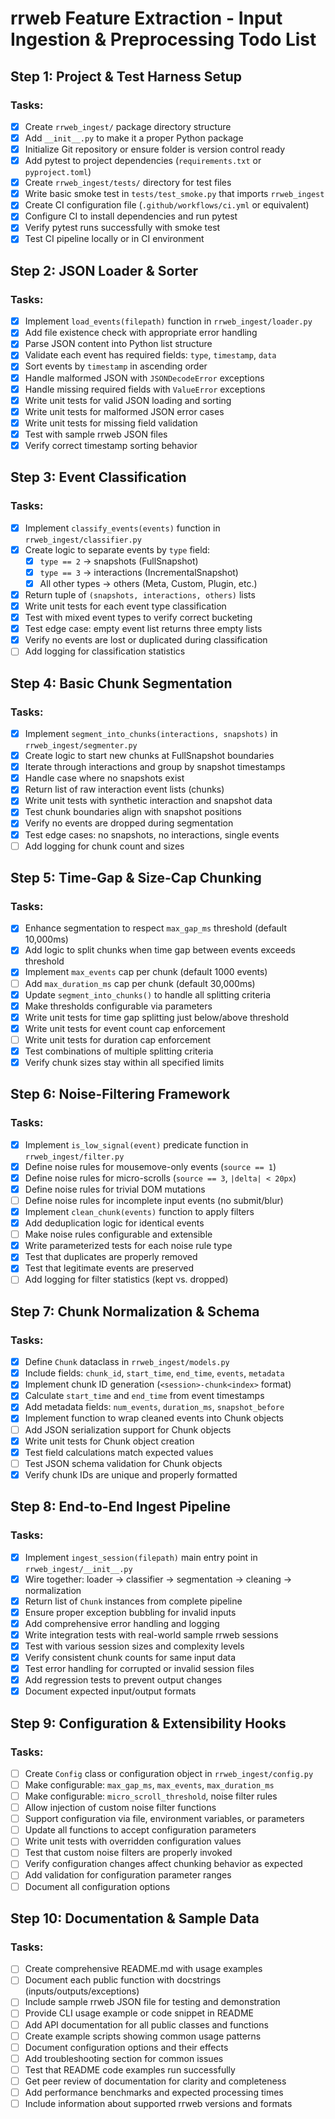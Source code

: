 # rrweb Feature Extraction - Input Ingestion & Preprocessing Todo List

## Step 1: Project & Test Harness Setup

### Tasks:
- [x] Create `rrweb_ingest/` package directory structure
- [x] Add `__init__.py` to make it a proper Python package
- [x] Initialize Git repository or ensure folder is version control ready
- [x] Add pytest to project dependencies (`requirements.txt` or `pyproject.toml`)
- [x] Create `rrweb_ingest/tests/` directory for test files
- [x] Write basic smoke test in `tests/test_smoke.py` that imports `rrweb_ingest`
- [x] Create CI configuration file (`.github/workflows/ci.yml` or equivalent)
- [x] Configure CI to install dependencies and run pytest
- [x] Verify pytest runs successfully with smoke test
- [x] Test CI pipeline locally or in CI environment

## Step 2: JSON Loader & Sorter

### Tasks:
- [x] Implement `load_events(filepath)` function in `rrweb_ingest/loader.py`
- [x] Add file existence check with appropriate error handling
- [x] Parse JSON content into Python list structure
- [x] Validate each event has required fields: `type`, `timestamp`, `data`
- [x] Sort events by `timestamp` in ascending order
- [x] Handle malformed JSON with `JSONDecodeError` exceptions
- [x] Handle missing required fields with `ValueError` exceptions
- [x] Write unit tests for valid JSON loading and sorting
- [x] Write unit tests for malformed JSON error cases
- [x] Write unit tests for missing field validation
- [x] Test with sample rrweb JSON files
- [x] Verify correct timestamp sorting behavior

## Step 3: Event Classification

### Tasks:
- [x] Implement `classify_events(events)` function in `rrweb_ingest/classifier.py`
- [x] Create logic to separate events by `type` field:
  - [x] `type == 2` → snapshots (FullSnapshot)
  - [x] `type == 3` → interactions (IncrementalSnapshot)
  - [x] All other types → others (Meta, Custom, Plugin, etc.)
- [x] Return tuple of `(snapshots, interactions, others)` lists
- [x] Write unit tests for each event type classification
- [x] Test with mixed event types to verify correct bucketing
- [x] Test edge case: empty event list returns three empty lists
- [x] Verify no events are lost or duplicated during classification
- [ ] Add logging for classification statistics

## Step 4: Basic Chunk Segmentation

### Tasks:
- [x] Implement `segment_into_chunks(interactions, snapshots)` in `rrweb_ingest/segmenter.py`
- [x] Create logic to start new chunks at FullSnapshot boundaries
- [x] Iterate through interactions and group by snapshot timestamps
- [x] Handle case where no snapshots exist
- [x] Return list of raw interaction event lists (chunks)
- [x] Write unit tests with synthetic interaction and snapshot data
- [x] Test chunk boundaries align with snapshot positions
- [x] Verify no events are dropped during segmentation
- [x] Test edge cases: no snapshots, no interactions, single events
- [ ] Add logging for chunk count and sizes

## Step 5: Time-Gap & Size-Cap Chunking

### Tasks:
- [x] Enhance segmentation to respect `max_gap_ms` threshold (default 10,000ms)
- [x] Add logic to split chunks when time gap between events exceeds threshold
- [x] Implement `max_events` cap per chunk (default 1000 events)
- [ ] Add `max_duration_ms` cap per chunk (default 30,000ms)
- [x] Update `segment_into_chunks()` to handle all splitting criteria
- [x] Make thresholds configurable via parameters
- [x] Write unit tests for time gap splitting just below/above threshold
- [x] Write unit tests for event count cap enforcement
- [ ] Write unit tests for duration cap enforcement
- [x] Test combinations of multiple splitting criteria
- [x] Verify chunk sizes stay within all specified limits

## Step 6: Noise-Filtering Framework

### Tasks:
- [x] Implement `is_low_signal(event)` predicate function in `rrweb_ingest/filter.py`
- [x] Define noise rules for mousemove-only events (`source == 1`)
- [x] Define noise rules for micro-scrolls (`source == 3`, `|delta| < 20px`)
- [x] Define noise rules for trivial DOM mutations
- [ ] Define noise rules for incomplete input events (no submit/blur)
- [x] Implement `clean_chunk(events)` function to apply filters
- [x] Add deduplication logic for identical events
- [ ] Make noise rules configurable and extensible
- [x] Write parameterized tests for each noise rule type
- [x] Test that duplicates are properly removed
- [x] Test that legitimate events are preserved
- [ ] Add logging for filter statistics (kept vs. dropped)

## Step 7: Chunk Normalization & Schema

### Tasks:
- [x] Define `Chunk` dataclass in `rrweb_ingest/models.py`
- [x] Include fields: `chunk_id`, `start_time`, `end_time`, `events`, `metadata`
- [x] Implement chunk ID generation (`<session>-chunk<index>` format)
- [x] Calculate `start_time` and `end_time` from event timestamps
- [x] Add metadata fields: `num_events`, `duration_ms`, `snapshot_before`
- [x] Implement function to wrap cleaned events into Chunk objects
- [ ] Add JSON serialization support for Chunk objects
- [x] Write unit tests for Chunk object creation
- [x] Test field calculations match expected values
- [ ] Test JSON schema validation for Chunk objects
- [x] Verify chunk IDs are unique and properly formatted

## Step 8: End-to-End Ingest Pipeline

### Tasks:
- [x] Implement `ingest_session(filepath)` main entry point in `rrweb_ingest/__init__.py`
- [x] Wire together: loader → classifier → segmentation → cleaning → normalization
- [x] Return list of `Chunk` instances from complete pipeline
- [x] Ensure proper exception bubbling for invalid inputs
- [x] Add comprehensive error handling and logging
- [x] Write integration tests with real-world sample rrweb sessions
- [x] Test with various session sizes and complexity levels
- [x] Verify consistent chunk counts for same input data
- [x] Test error handling for corrupted or invalid session files
- [x] Add regression tests to prevent output changes
- [x] Document expected input/output formats

## Step 9: Configuration & Extensibility Hooks

### Tasks:
- [ ] Create `Config` class or configuration object in `rrweb_ingest/config.py`
- [ ] Make configurable: `max_gap_ms`, `max_events`, `max_duration_ms`
- [ ] Make configurable: `micro_scroll_threshold`, noise filter rules
- [ ] Allow injection of custom noise filter functions
- [ ] Support configuration via file, environment variables, or parameters
- [ ] Update all functions to accept configuration parameters
- [ ] Write unit tests with overridden configuration values
- [ ] Test that custom noise filters are properly invoked
- [ ] Verify configuration changes affect chunking behavior as expected
- [ ] Add validation for configuration parameter ranges
- [ ] Document all configuration options

## Step 10: Documentation & Sample Data

### Tasks:
- [ ] Create comprehensive README.md with usage examples
- [ ] Document each public function with docstrings (inputs/outputs/exceptions)
- [ ] Include sample rrweb JSON file for testing and demonstration
- [ ] Provide CLI usage example or code snippet in README
- [ ] Add API documentation for all public classes and functions
- [ ] Create example scripts showing common usage patterns
- [ ] Document configuration options and their effects
- [ ] Add troubleshooting section for common issues
- [ ] Test that README code examples run successfully
- [ ] Get peer review of documentation for clarity and completeness
- [ ] Add performance benchmarks and expected processing times
- [ ] Include information about supported rrweb versions and formats
